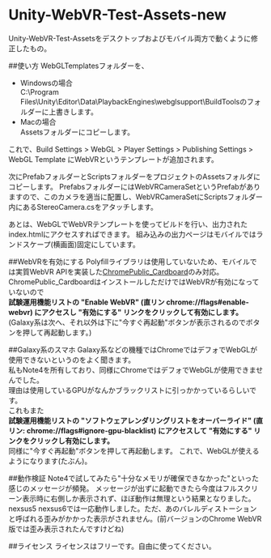 # Unity-WebVR-Test-Assets-new

Unity-WebVR-Test-Assetsをデスクトップおよびモバイル両方で動くように修正したもの。 

##使い方
WebGLTemplatesフォルダーを、
* Windowsの場合  
  C:\Program Files\Unity\Editor\Data\PlaybackEngines\webglsupport\BuildToolsのフォルダーに上書きします。
* Macの場合  
  Assetsフォルダーにコピーします。  

これで、Build Settings > WebGL > Player Settings > Publishing Settings > WebGL Template にWebVRというテンプレートが追加されます。  

次にPrefabフォルダーとScriptsフォルダーをプロジェクトのAssetsフォルダにコピーします。
PrefabsフォルダーにはWebVRCameraSetというPrefabがありますので、このカメラを適当に配置し、WebVRCameraSetにScriptsフォルダー内にあるStereoCamera.csをアタッチします。

あとは、WebGLでWebVRテンプレートを使ってビルドを行い、出力されたindex.htmlにアクセスすればできます。
組み込みの出力ページはモバイルではランドスケープ(横画面)固定にしています。


##WebVRを有効にする
Polyfillライブラリは使用していないため、モバイルでは実質WebVR APIを実装した[ChromePublic_Cardboard](https://drive.google.com/folderview?id=0BzudLt22BqGRbW9WTHMtOWMzNjQ&usp=sharing#list)のみ対応。
ChromePublic_CardboardはインストールしただけではWebVRが有効になっていないので  
**試験運用機能リストの "Enable WebVR" (直リン chrome://flags#enable-webvr) にアクセスし "有効にする" リンクをクリックして有効にします。**  
(Galaxy系は次へ、それ以外は下に"今すぐ再起動"ボタンが表示されるのでボタンを押して再起動します。)

##Galaxy系のスマホ
Galaxy系などの機種ではChromeではデフォでWebGLが使用できないというのをよく聞きます。  
私もNote4を所有しており、同様にChromeではデフォでWebGLが使用できませんでした。  
理由は使用しているGPUがなんかブラックリストに引っかかっているらしいです。  
これもまた  
**試験運用機能リストの "ソフトウェアレンダリングリストをオーバーライド" (直リン: chrome://flags#ignore-gpu-blacklist) にアクセスして "有効にする" リンクをクリックし有効にします。**  
同様に"今すぐ再起動"ボタンを押して再起動します。
これで、WebGLが使えるようになります(たぶん)。  

##動作検証
Note4で試してみたら"十分なメモリが確保できなかった"といった感じのメッセージが頻発。
メッセージが出ずに起動できたら今度はフルスクリーン表示時に右側しか表示されず、ほぼ動作は無理という結果となりました。
nexsus5 nexsus6では一応動作しました。ただ、あのバレルディストーションと呼ばれる歪みがかかった表示がされません。(前バージョンのChrome WebVR版では歪み表示されたんですけどね)

##ライセンス
ライセンスはフリーです。自由に使ってください。
